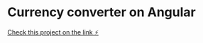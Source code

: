 # Currency converter on Angular

[Check this project on the link ⚡️](https://angular-ivy-sgyhjx.stackblitz.io/)
